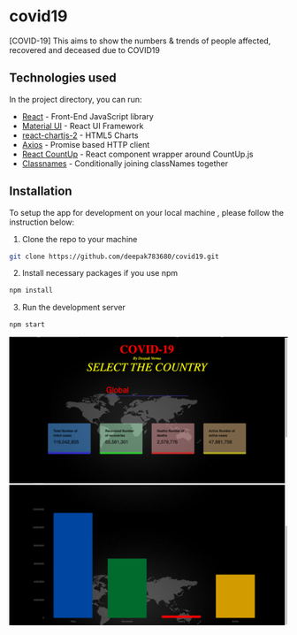 # covid19

 [COVID-19]
 This  aims to show the numbers & trends of people affected, recovered and deceased due to COVID19
​

## Technologies used

In the project directory, you can run:

 - [React](https://es.reactjs.org/) - Front-End JavaScript library
 - [Material UI](https://material-ui.com/) - React UI Framework
 - [react-chartjs-2](https://github.com/jerairrest/react-chartjs-2) - HTML5 Charts
 - [Axios](https://github.com/axios/axios) - Promise based HTTP client
 - [React CountUp](https://react-countup.now.sh/) - React component wrapper around CountUp.js
 - [Classnames](https://jedwatson.github.io/classnames/) - Conditionally joining classNames together
 


## Installation

To setup the app for development on your local machine , please follow the instruction below:



 1. Clone the repo to your machine
 ```bash
 git clone https://github.com/deepak783680/covid19.git
 ```
 
 2. Install necessary packages
   if you use npm 
 ```bash
 npm install
 ```
 
 3. Run  the development server
 ```bash
 npm start
 ```
 ![Screenshot](s1.png)
 ![Screenshot](s2.png)

 

